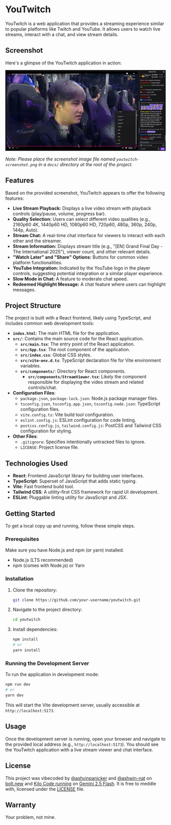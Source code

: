 # YouTwitch

YouTwitch is a web application that provides a streaming experience similar to popular platforms like Twitch and YouTube. It allows users to watch live streams, interact with a chat, and view stream details.

## Screenshot

Here's a glimpse of the YouTwitch application in action:

![YouTwitch Screenshot](public/youtwitch-app.png)

_Note: Please place the screenshot image file named `youtwitch-screenshot.png` in a `docs/` directory at the root of the project._

## Features

Based on the provided screenshot, YouTwitch appears to offer the following features:

*   **Live Stream Playback:** Displays a live video stream with playback controls (play/pause, volume, progress bar).
*   **Quality Selection:** Users can select different video qualities (e.g., 2160p60 4K, 1440p60 HD, 1080p60 HD, 720p60, 480p, 360p, 240p, 144p, Auto).
*   **Stream Chat:** A real-time chat interface for viewers to interact with each other and the streamer.
*   **Stream Information:** Displays stream title (e.g., "[EN] Grand Final Day - The International 2025"), viewer count, and other relevant details.
*   **"Watch Later" and "Share" Options:** Buttons for common video platform functionalities.
*   **YouTube Integration:** Indicated by the YouTube logo in the player controls, suggesting potential integration or a similar player experience.
*   **Slow Mode in Chat:** A feature to moderate chat speed.
*   **Redeemed Highlight Message:** A chat feature where users can highlight messages.

## Project Structure

The project is built with a React frontend, likely using TypeScript, and includes common web development tools:

*   **`index.html`**: The main HTML file for the application.
*   **`src/`**: Contains the main source code for the React application.
    *   **`src/main.tsx`**: The entry point of the React application.
    *   **`src/App.tsx`**: The root component of the application.
    *   **`src/index.css`**: Global CSS styles.
    *   **`src/vite-env.d.ts`**: TypeScript declaration file for Vite environment variables.
    *   **`src/components/`**: Directory for React components.
        *   **`src/components/StreamViewer.tsx`**: Likely the component responsible for displaying the video stream and related controls/chat.
*   **Configuration Files**:
    *   `package.json`, `package-lock.json`: Node.js package manager files.
    *   `tsconfig.json`, `tsconfig.app.json`, `tsconfig.node.json`: TypeScript configuration files.
    *   `vite.config.ts`: Vite build tool configuration.
    *   `eslint.config.js`: ESLint configuration for code linting.
    *   `postcss.config.js`, `tailwind.config.js`: PostCSS and Tailwind CSS configuration for styling.
*   **Other Files**:
    *   `.gitignore`: Specifies intentionally untracked files to ignore.
    *   `LICENSE`: Project license file.

## Technologies Used

*   **React**: Frontend JavaScript library for building user interfaces.
*   **TypeScript**: Superset of JavaScript that adds static typing.
*   **Vite**: Fast frontend build tool.
*   **Tailwind CSS**: A utility-first CSS framework for rapid UI development.
*   **ESLint**: Pluggable linting utility for JavaScript and JSX.

## Getting Started

To get a local copy up and running, follow these simple steps.

### Prerequisites

Make sure you have Node.js and npm (or yarn) installed.

*   Node.js (LTS recommended)
*   npm (comes with Node.js) or Yarn

### Installation

1.  Clone the repository:
    ```bash
    git clone https://github.com/your-username/youtwitch.git
    ```
2.  Navigate to the project directory:
    ```bash
    cd youtwitch
    ```
3.  Install dependencies:
    ```bash
    npm install
    # or
    yarn install
    ```

### Running the Development Server

To run the application in development mode:

```bash
npm run dev
# or
yarn dev
```

This will start the Vite development server, usually accessible at `http://localhost:5173`.

## Usage

Once the development server is running, open your browser and navigate to the provided local address (e.g., `http://localhost:5173`). You should see the YouTwitch application with a live stream viewer and chat interface.

## License

This project was vibecoded by [@ashvinpanicker](https://github.com/ashvinpanicker/) and [@ashwin-nat](https://github.com/ashwin-nat) on [bolt.new](https://bolt.new/) and [Kilo Code running](https://kilocode.ai/) on [Gemini 2.5 Flash](https://gemini.google.com/). It is free to meddle with, licensed under the [LICENSE](LICENSE) file.

## Warranty 

Your problem, not mine.